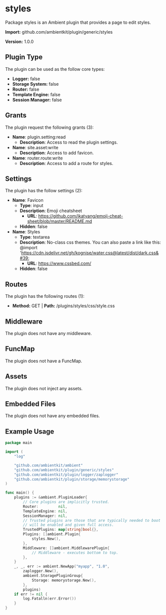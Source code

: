 # styles

Package styles is an Ambient plugin that provides a page to edit styles.

**Import:** github.com/ambientkit/plugin/generic/styles

**Version:** 1.0.0

## Plugin Type

The plugin can be used as the follow core types:

- **Logger:** false
- **Storage System:** false
- **Router:** false
- **Template Engine:** false
- **Session Manager:** false

## Grants

The plugin request the following grants (3):

- **Name**: plugin.setting:read
  - **Description**: Access to read the plugin settings.
- **Name**: site.asset:write
  - **Description**: Access to add favicon.
- **Name**: router.route:write
  - **Description**: Access to add a route for styles.

## Settings

The plugin has the follow settings (2):

- **Name**: Favicon
  - **Type**: input
  - **Description**: Emoji cheatsheet
    - **URL**: https://github.com/ikatyang/emoji-cheat-sheet/blob/master/README.md
  - **Hidden**: false
- **Name**: Styles
  - **Type**: textarea
  - **Description**: No-class css themes. You can also paste a link like this: @import &#39;https://cdn.jsdelivr.net/gh/kognise/water.css@latest/dist/dark.css&#39;
    - **URL**: https://www.cssbed.com/
  - **Hidden**: false

## Routes

The plugin has the following routes (1):
  - **Method:** GET | **Path:** /plugins/styles/css/style.css

## Middleware

The plugin does not have any middleware.

## FuncMap

The plugin does not have a FuncMap.

## Assets

The plugin does not inject any assets.

## Embedded Files

The plugin does not have any embedded files.

## Example Usage

```go
package main

import (
	"log"

	"github.com/ambientkit/ambient"
	"github.com/ambientkit/plugin/generic/styles"
	"github.com/ambientkit/plugin/logger/zaplogger"
	"github.com/ambientkit/plugin/storage/memorystorage"
)

func main() {
	plugins := &ambient.PluginLoader{
		// Core plugins are implicitly trusted.
		Router:         nil,
		TemplateEngine: nil,
		SessionManager: nil,
		// Trusted plugins are those that are typically needed to boot so they
		// will be enabled and given full access.
		TrustedPlugins: map[string]bool{},
		Plugins: []ambient.Plugin{
			styles.New(),
		},
		Middleware: []ambient.MiddlewarePlugin{
			// Middleware - executes bottom to top.
		},
	}
	_, _, err := ambient.NewApp("myapp", "1.0",
		zaplogger.New(),
		ambient.StoragePluginGroup{
			Storage: memorystorage.New(),
		},
		plugins)
	if err != nil {
		log.Fatalln(err.Error())
	}
}
```